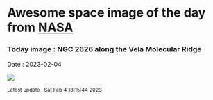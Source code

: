 
# Awesome space image of the day from [NASA](https://api.nasa.gov/)

### Today image : NGC 2626 along the Vela Molecular Ridge
Date : 2023-02-04

![](https://apod.nasa.gov/apod/image/2302/NGC_2626_CDK_700_II_20_Jan_2023_1024.jpg)

<small>Latest update : Sat Feb  4 18:15:44 2023</small>
        